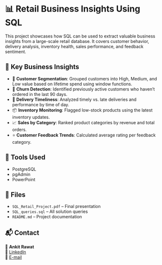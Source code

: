 # 📊 Retail Business Insights Using SQL

This project showcases how SQL can be used to extract valuable business insights from a large-scale retail database. It covers customer behavior, delivery analysis, inventory health, sales performance, and feedback sentiment.

## 🧠 Key Business Insights

- 🎯 **Customer Segmentation**: Grouped customers into High, Medium, and Low value based on lifetime spend using window functions.
- 🔁 **Churn Detection**: Identified previously active customers who haven’t ordered in the last 90 days.
- 🚚 **Delivery Timeliness**: Analyzed timely vs. late deliveries and performance by time of day.
- 📦 **Inventory Monitoring**: Flagged low-stock products using the latest inventory updates.
- 📈 **Sales by Category**: Ranked product categories by revenue and total orders.
- ⭐ **Customer Feedback Trends**: Calculated average rating per feedback category.

## 🧰 Tools Used

- PostgreSQL
- pgAdmin
- PowerPoint

## 📂 Files

- `SQL_Retail_Project.pdf` – Final presentation 
- `SQL_queries.sql` – All solution queries
- `README.md` – Project documentation

## 📬 Contact

👤 **Ankit Rawat**  
🔗 [LinkedIn](https://www.linkedin.com/in/ankitrawat-ds/)   
📧 [E-mail](ankitrawat.ds@gmail.com)
